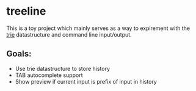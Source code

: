 # treeline

This is a toy project which mainly serves as a way to expirement with the
[trie](https://en.wikipedia.org/wiki/Trie) datastructure and command line
input/output.

## Goals:
- Use trie datastructure to store history
- TAB autocomplete support
- Show preview if current input is prefix of input in history
